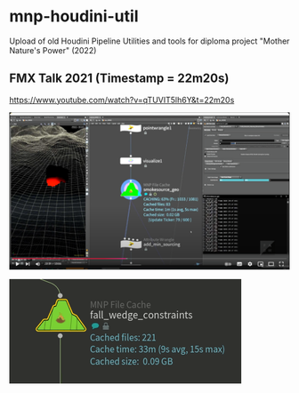 # mnp-houdini-util
Upload of old Houdini Pipeline Utilities and tools for diploma project "Mother Nature's Power" (2022)

## FMX Talk 2021 (Timestamp = 22m20s)
https://www.youtube.com/watch?v=qTUVIT5lh6Y&t=22m20s

[![FMX Talk thumbnail](./media/YT_thumbnail.png)](https://www.youtube.com/watch?v=qTUVIT5lh6Y&t=1340s)

![Filecache Info](./media/filecache_info.png)
